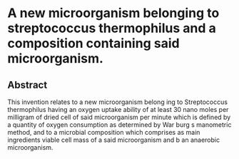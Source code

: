 # A new microorganism belonging to streptococcus thermophilus and a composition containing said microorganism.

## Abstract
This invention relates to a new microorganism belong ing to Streptococcus thermophilus having an oxygen uptake ability of at least 30 nano moles per milligram of dried cell of said microorganism per minute which is defined by a quantity of oxygen consumption as determined by War burg s manometric method, and to a microbial composition which comprises as main ingredients viable cell mass of a said microorganism and b an anaerobic microorganism.